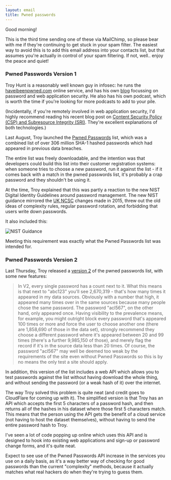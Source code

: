 ```yaml
---
layout: email
title: Pwned passwords
---
```


Good morning!

This is the third time sending one of these via MailChimp, so please bear with me if they're continuing to get stuck in your spam filter. The easiest way to avoid this is to add this email address into your contacts list, but that assumes you're actually in control of your spam filtering. If not, well.. enjoy the peace and quiet!

### Pwned Passwords Version 1

Troy Hunt is a reasonably well known guy in infosec: he runs the [haveibeenpwned.com](https://haveibeenpwned.com/) online service, and has his own [blog](https://www.troyhunt.com/) focussing on password and web application security. He also has his own podcast, which is  worth the time if you're looking for more podcasts to add to your pile.

(Incidentally, if you're remotely involved in web application security, I'd highly recommend reading his recent blog post on [Content Security Policy (CSP) and Subresource Integrity (SRI)](https://www.troyhunt.com/the-javascript-supply-chain-paradox-sri-csp-and-trust-in-third-party-libraries/). They're excellent explanations of both technologies.)

Last August, Troy launched the [Pwned Passwords](https://www.troyhunt.com/introducing-306-million-freely-downloadable-pwned-passwords/) list, which was a combined list of over 306 million SHA-1 hashed passwords which had appeared in previous data breaches. 

The entire list was freely downloadable, and the intention was that developers could build this list into their customer registration systems: when someone tries to choose a new password, run it against the list - if it comes back with a match in the pwned passwords list, it's probably a crap password and they shouldn't be using it.

At the time, Troy explained that this was partly a reaction to the new NIST Digital Identity Guidelines around password management. The new NIST guidance mirrored the [UK NCSC](https://www.ncsc.gov.uk/guidance/password-guidance-simplifying-your-approach) changes made in 2015, threw out the old ideas of complexity rules, regular password rotation, and forbidding that users write down passwords. 

It also included this:

![NIST Guidance](../images/nist-password-guidance.png)

Meeting this requirement was exactly what the Pwned Passwords list was intended for.

### Pwned Passwords Version 2

Last Thursday, Troy released a [version 2](https://www.troyhunt.com/ive-just-launched-pwned-passwords-version-2/) of the pwned passwords list, with some new features:

>In V2, every single password has a count next to it. What this means is that next to "abc123" you'll see 2,670,319 - that's how many times it appeared in my data sources. Obviously with a number that high, it appeared many times over in the same sources because many people chose the same password. The password "acl567", on the other hand, only appeared once. Having visibility to the prevalence means, for example, you might outright block every password that's appeared 100 times or more and force the user to choose another one (there are 1,858,690 of those in the data set), strongly recommend they choose a different password where it's appeared between 20 and 99 times (there's a further 9,985,150 of those), and merely flag the record if it's in the source data less than 20 times. Of course, the password "acl567" may well be deemed too weak by the requirements of the site even without Pwned Passwords so this is by no means the only test a site should apply.

In addition, this version of the list includes a web API which allows you to test passwords against the list without having download the whole thing, and without sending the password (or a weak hash of it) over the internet.

The way Troy solved this problem is quite neat (and credit goes to CloudFlare for coming up with it). The simplified version is that Troy has an API which accepts the first 5 characters of a password hash, and then returns all of the hashes in his dataset where those first 5 characters match. This means that the person using the API gets the benefit of a cloud service (not having to host the dataset themselves), without having to send the entire password hash to Troy.

I've seen a lot of code popping up online which uses this API and is designed to hook into existing web applications and sign-up or password change forms, and it's quite neat. 

Expect to see use of the Pwned Passwords API increase in the services you use on a daily basis, as it's a way better way of checking for good passwords than the current "complexity" methods, because it actually matches what real hackers do when they're trying to guess them.